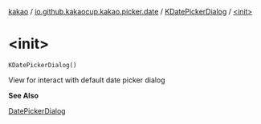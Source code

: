 [kakao](../../index.md) / [io.github.kakaocup.kakao.picker.date](../index.md) / [KDatePickerDialog](index.md) / [&lt;init&gt;](./-init-.md)

# &lt;init&gt;

`KDatePickerDialog()`

View for interact with default date picker dialog

**See Also**

[DatePickerDialog](https://developer.android.com/reference/android/app/DatePickerDialog.html)

